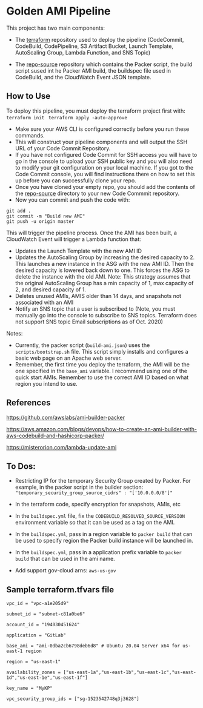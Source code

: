 # Golden AMI Pipeline
This project has two main components:
* The [terraform](link) repository used to deploy the pipeline (CodeCommit, CodeBuild, CodePipeline, S3 Artifact Bucket, Launch Template, AutoScaling Group, Lambda Function, and SNS Topic) 

* The [repo-source](link) repository which contains the Packer script, the build script sused int he Packer AMI build, the buildspec file used in CodeBuild, and the CloudWatch Event JSON template.

## How to Use
To deploy this pipeline, you must deploy the terraform project first with:
` terraform init`
` terraform apply -auto-approve`
* Make sure your AWS CLI is configured correctly before you run these commands.
* This will construct your pipeline components and will output the SSH URL of your Code Commit Repository.
* If you have not configured Code Commit for SSH access you will have to go in the console to upload your SSH public key and you will also need to modify your git configuration on your local machine. If you got to the Code Commit console, you will find instructions there on how to set this up before you can successfully clone your repo.
* Once you have cloned your empty repo, you should add the contents of the [repo-source](link) directory to your new Code Commmit repository.
* Now you can commit and push the code with:
```
git add .
git commit -m "Build new AMI"
git push -u origin master
```

This will trigger the pipeline process. Once the AMI has been built, a CloudWatch Event will trigger a Lambda function that:
* Updates the Launch Template with the new AMI ID
* Updates the AutoScaling Group by increasing the desired capacity to 2. This launches a new instance in the ASG with the new AMI ID. Then the desired capacity is lowered back down to one. This forces the ASG to delete the instance with the old AMI. Note: This strategy assumes that the original AutoScaling Group has a min capacity of 1, max capacity of 2, and desired capacity of 1.
* Deletes unused AMIs, AMIS older than 14 days, and snapshots not associated with an AMI
* Notify an SNS topic that a user is subscribed to (Note, you must manually go into the console to subscribe to SNS topics. Terraform does not support SNS topic Email subscriptions as of Oct. 2020) 

Notes:
* Currently, the packer script (`build-ami.json`) uses the `scripts/bootstrap.sh` file. This script simply installs and configures a basic web page on an Apache web server. 
* Remember, the first time you deploy the terraform, the AMI will be the one specified in the ```base_ami``` variable. I recommend using one of the quick start AMIs. Remember to use the correct AMI ID based on what region you intend to use. 

## References

https://github.com/awslabs/ami-builder-packer

https://aws.amazon.com/blogs/devops/how-to-create-an-ami-builder-with-aws-codebuild-and-hashicorp-packer/

https://misterorion.com/lambda-update-ami

## To Dos:
* Restricting IP for the temporary Security Group created by Packer.
For example, in the packer script in the builder section:
```"temporary_security_group_source_cidrs" : "['10.0.0.0/8']"```

* In the terraform code, specify encryption for snapshots, AMIs, etc

* In the `buildspec.yml` file, fix the `CODEBUILD_RESOLVED_SOURCE_VERSION` environment variable so that it can be used as a tag on the AMI.

* In the `buildspec.yml`, pass in a region variable to `packer build` that can be used to specify region the Packer build instance will be launched in. 

* In the `buildspec.yml`, pass in a application prefix variable to `packer build` that can be used in the ami name. 

* Add support gov-cloud arns: ```aws-us-gov```

## Sample terraform.tfvars file
```
vpc_id = "vpc-a1e205d9"

subnet_id = "subnet-c81a0be6"

account_id = "194030451624"

application = "GitLab"

base_ami = "ami-0dba2cb6798deb6d8" # Ubuntu 20.04 Server x64 for us-east-1 region

region = "us-east-1"

availability_zones = ["us-east-1a","us-east-1b","us-east-1c","us-east-1d","us-east-1e","us-east-1f"]

key_name = "MyKP"

vpc_security_group_ids = ["sg-1523542748q3j3628"]

```


